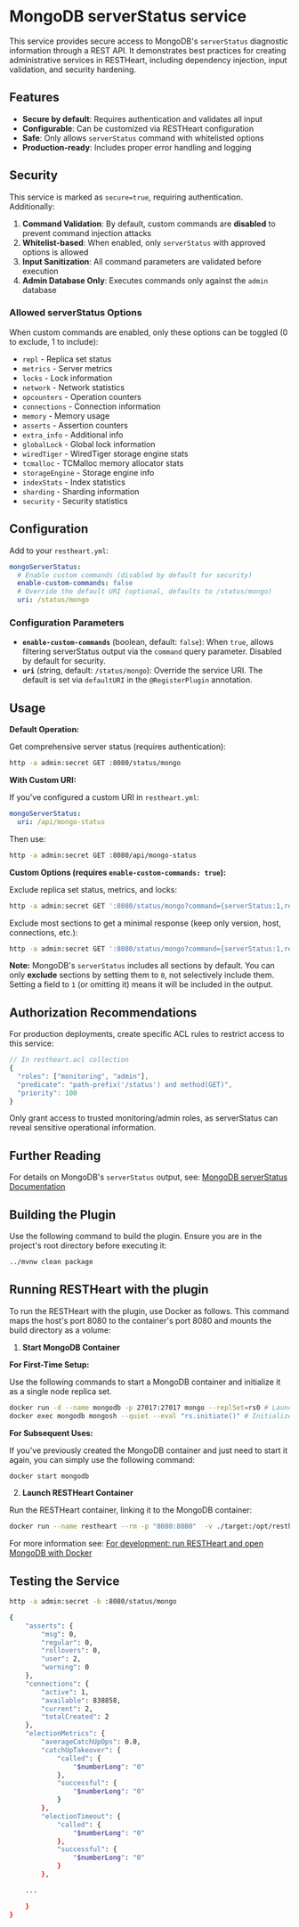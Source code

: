 # MongoDB serverStatus service

This service provides secure access to MongoDB's `serverStatus` diagnostic information through a REST API. It demonstrates best practices for creating administrative services in RESTHeart, including dependency injection, input validation, and security hardening.

## Features

- **Secure by default**: Requires authentication and validates all input
- **Configurable**: Can be customized via RESTHeart configuration
- **Safe**: Only allows `serverStatus` command with whitelisted options
- **Production-ready**: Includes proper error handling and logging

## Security

This service is marked as `secure=true`, requiring authentication. Additionally:

1. **Command Validation**: By default, custom commands are **disabled** to prevent command injection attacks
2. **Whitelist-based**: When enabled, only `serverStatus` with approved options is allowed
3. **Input Sanitization**: All command parameters are validated before execution
4. **Admin Database Only**: Executes commands only against the `admin` database

### Allowed serverStatus Options

When custom commands are enabled, only these options can be toggled (0 to exclude, 1 to include):

- `repl` - Replica set status
- `metrics` - Server metrics  
- `locks` - Lock information
- `network` - Network statistics
- `opcounters` - Operation counters
- `connections` - Connection information
- `memory` - Memory usage
- `asserts` - Assertion counters
- `extra_info` - Additional info
- `globalLock` - Global lock information
- `wiredTiger` - WiredTiger storage engine stats
- `tcmalloc` - TCMalloc memory allocator stats
- `storageEngine` - Storage engine info
- `indexStats` - Index statistics
- `sharding` - Sharding information
- `security` - Security statistics

## Configuration

Add to your `restheart.yml`:

```yaml
mongoServerStatus:
  # Enable custom commands (disabled by default for security)
  enable-custom-commands: false
  # Override the default URI (optional, defaults to /status/mongo)
  uri: /status/mongo
```

### Configuration Parameters

- **`enable-custom-commands`** (boolean, default: `false`): When `true`, allows filtering serverStatus output via the `command` query parameter. Disabled by default for security.
- **`uri`** (string, default: `/status/mongo`): Override the service URI. The default is set via `defaultURI` in the `@RegisterPlugin` annotation.

## Usage

**Default Operation:**

Get comprehensive server status (requires authentication):

```bash
http -a admin:secret GET :8080/status/mongo
```

**With Custom URI:**

If you've configured a custom URI in `restheart.yml`:

```yaml
mongoServerStatus:
  uri: /api/mongo-status
```

Then use:

```bash
http -a admin:secret GET :8080/api/mongo-status
```

**Custom Options (requires `enable-custom-commands: true`):**

Exclude replica set status, metrics, and locks:

```bash
http -a admin:secret GET ':8080/status/mongo?command={serverStatus:1,repl:0,metrics:0,locks:0}'
```

Exclude most sections to get a minimal response (keep only version, host, connections, etc.):

```bash
http -a admin:secret GET ':8080/status/mongo?command={serverStatus:1,repl:0,metrics:0,locks:0,opcounters:0,memory:0,globalLock:0,wiredTiger:0,tcmalloc:0}'
```

**Note:** MongoDB's `serverStatus` includes all sections by default. You can only **exclude** sections by setting them to `0`, not selectively include them. Setting a field to `1` (or omitting it) means it will be included in the output.

## Authorization Recommendations

For production deployments, create specific ACL rules to restrict access to this service:

```javascript
// In restheart.acl collection
{
  "roles": ["monitoring", "admin"],
  "predicate": "path-prefix('/status') and method(GET)",
  "priority": 100
}
```

Only grant access to trusted monitoring/admin roles, as serverStatus can reveal sensitive operational information.

## Further Reading

For details on MongoDB's `serverStatus` output, see: [MongoDB serverStatus Documentation](https://docs.mongodb.com/manual/reference/command/serverStatus/)

## Building the Plugin

Use the following command to build the plugin. Ensure you are in the project's root directory before executing it:

```bash
../mvnw clean package
```

## Running RESTHeart with the plugin

To run the RESTHeart with the plugin, use Docker as follows. This command maps the host's port 8080 to the container's port 8080 and mounts the build directory as a volume:

1) **Start MongoDB Container**

**For First-Time Setup:**

Use the following commands to start a MongoDB container and initialize it as a single node replica set.

```bash
docker run -d --name mongodb -p 27017:27017 mongo --replSet=rs0 # Launch a MongoDB container
docker exec mongodb mongosh --quiet --eval "rs.initiate()" # Initialize the MongoDB instance to work as a single node replica set
```

**For Subsequent Uses:**

If you've previously created the MongoDB container and just need to start it again, you can simply use the following command:

```bash
docker start mongodb
```

2) **Launch RESTHeart Container**

Run the RESTHeart container, linking it to the MongoDB container:

```bash
docker run --name restheart --rm -p "8080:8080"  -v ./target:/opt/restheart/plugins/custom softinstigate/restheart:latest
```

For more information see: [For development: run RESTHeart and open MongoDB with Docker](https://restheart.org/docs/setup-with-docker#for-development-run-restheart-and-open-mongodb-with-docker)

## Testing the Service

```bash
http -a admin:secret -b :8080/status/mongo

{
    "asserts": {
        "msg": 0,
        "regular": 0,
        "rollovers": 0,
        "user": 2,
        "warning": 0
    },
    "connections": {
        "active": 1,
        "available": 838858,
        "current": 2,
        "totalCreated": 2
    },
    "electionMetrics": {
        "averageCatchUpOps": 0.0,
        "catchUpTakeover": {
            "called": {
                "$numberLong": "0"
            },
            "successful": {
                "$numberLong": "0"
            }
        },
        "electionTimeout": {
            "called": {
                "$numberLong": "0"
            },
            "successful": {
                "$numberLong": "0"
            }
        },

    ...

    }
}

```
